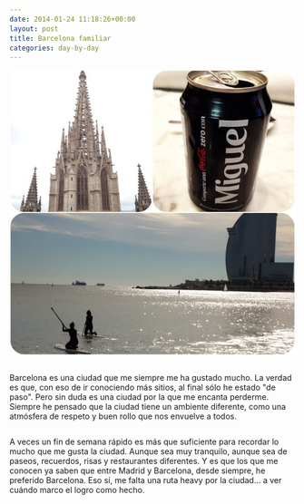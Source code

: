 ```yaml
---
date: 2014-01-24 11:18:26+00:00
layout: post
title: Barcelona familiar
categories: day-by-day
---
```


[![Barcelona familiar - Miky - Miguel](/images/blog/barcelona-familiar.jpg)](/images/blog/barcelona-familiar.jpg)
<pre></pre>
Barcelona es una ciudad que me siempre me ha gustado mucho. La verdad es que, con eso de ir conociendo más sitios, al final sólo he estado "de paso". Pero sin duda es una ciudad por la que me encanta perderme. Siempre he pensado que la ciudad tiene un ambiente diferente, como una atmósfera de respeto y buen rollo que nos envuelve a todos.
<pre></pre>
A veces un fin de semana rápido es más que suficiente para recordar lo mucho que me gusta la ciudad. Aunque sea muy tranquilo, aunque sea de paseos, recuerdos, risas y restaurantes diferentes. Y es que los que me conocen ya saben que entre Madrid y Barcelona, desde siempre, he preferido Barcelona. Eso sí, me falta una ruta heavy por la ciudad... a ver cuándo marco el logro como hecho.
